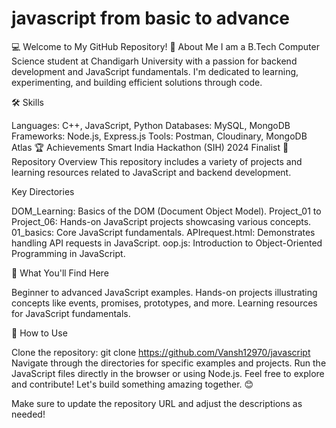 # javascript from basic to advance 
💻 Welcome to My GitHub Repository!
🚀 About Me
I am a B.Tech Computer Science student at Chandigarh University with a passion for backend development and JavaScript fundamentals. I'm dedicated to learning, experimenting, and building efficient solutions through code.

🛠️ Skills

Languages: C++, JavaScript, Python
Databases: MySQL, MongoDB
Frameworks: Node.js, Express.js
Tools: Postman, Cloudinary, MongoDB Atlas
🏆 Achievements
Smart India Hackathon (SIH) 2024 Finalist
📂 Repository Overview
This repository includes a variety of projects and learning resources related to JavaScript and backend development.

Key Directories

DOM_Learning: Basics of the DOM (Document Object Model).
Project_01 to Project_06: Hands-on JavaScript projects showcasing various concepts.
01_basics: Core JavaScript fundamentals.
APIrequest.html: Demonstrates handling API requests in JavaScript.
oop.js: Introduction to Object-Oriented Programming in JavaScript.

📖 What You'll Find Here

Beginner to advanced JavaScript examples.
Hands-on projects illustrating concepts like events, promises, prototypes, and more.
Learning resources for JavaScript fundamentals.

📝 How to Use

Clone the repository: git clone https://github.com/Vansh12970/javascript
Navigate through the directories for specific examples and projects.
Run the JavaScript files directly in the browser or using Node.js.
Feel free to explore and contribute! Let's build something amazing together. 😊

Make sure to update the repository URL and adjust the descriptions as needed!
